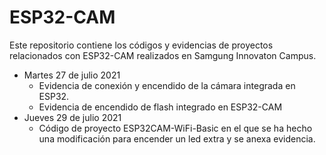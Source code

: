 # ESP32-CAM
Este repositorio contiene los códigos y evidencias de proyectos relacionados con ESP32-CAM realizados en Samgung Innovaton Campus.
- Martes 27 de julio 2021
  -  Evidencia  de conexión y encendido de la cámara integrada en ESP32.
  - Evidencia de encendido de flash integrado en ESP32-CAM
- Jueves 29 de julio 2021
  - Código de proyecto ESP32CAM-WiFi-Basic en el que se ha hecho una modificación para encender un led extra y se anexa evidencia.


